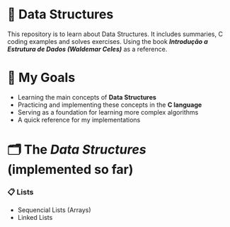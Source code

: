 # 📒 Data Structures 

This repository is to learn about Data Structures. It includes summaries, C coding examples and solves exercises.
Using the book **_Introdução a Estrutura de Dados (Waldemar Celes)_** as a reference.

# 🎯 My Goals

- Learning the main concepts of **Data Structures**
- Practicing and implementing these concepts in the **C language**
- Serving as a foundation for learning more complex algorithms
- A quick reference for my implementations

# 🗂️ The _Data Structures_ **(implemented so far)**

### 📋 Lists

- Sequencial Lists (Arrays)
- Linked Lists
